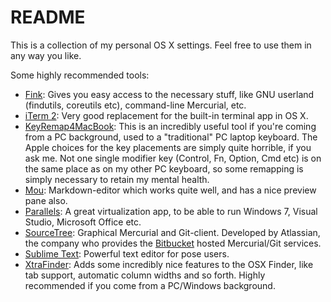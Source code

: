 README
======

This is a collection of my personal OS X settings. Feel free to use them in any way you like.

Some highly recommended tools:

- [Fink](http://sourceforge.net/projects/fink/): Gives you easy access to the necessary stuff, like GNU userland (findutils, coreutils etc), command-line Mercurial, etc.
- [iTerm 2](http://www.iterm2.com): Very good replacement for the built-in terminal app in OS X.
- [KeyRemap4MacBook](http://pqrs.org/macosx/keyremap4macbook/): This is an incredibly useful tool if you're coming from a PC background, used to a "traditional" PC laptop keyboard. The Apple choices for the key placements are simply quite horrible, if you ask me. Not one single modifier key (Control, Fn, Option, Cmd etc) is on the same place as on my other PC keyboard, so some remapping is simply necessary to retain my mental health.
- [Mou](http://mouapp.com/): Markdown-editor which works quite well, and has a nice preview pane also.
- [Parallels](http://www.parallels.com): A great virtualization app, to be able to run Windows 7, Visual Studio, Microsoft Office etc.
- [SourceTree](http://www.sourcetreeapp.com/): Graphical Mercurial and Git-client. Developed by Atlassian, the company who provides the [Bitbucket](http://www.bitbucket.org) hosted Mercurial/Git services.
- [Sublime Text](http://www.sublimetext.com): Powerful text editor for pose users.
- [XtraFinder](http://www.trankynam.com/xtrafinder/): Adds some incredibly nice features to the OSX Finder, like tab support, automatic column widths and so forth. Highly recommended if you come from a PC/Windows background.